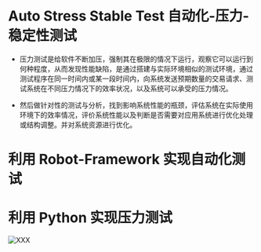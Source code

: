 # Auto Stress Stable Test 自动化-压力-稳定性测试

- 压力测试是给软件不断加压，强制其在极限的情况下运行，观察它可以运行到何种程度，从而发现性能缺陷，是通过搭建与实际环境相似的测试环境，通过测试程序在同一时间内或某一段时间内，向系统发送预期数量的交易请求、测试系统在不同压力情况下的效率状况，以及系统可以承受的压力情况。

- 然后做针对性的测试与分析，找到影响系统性能的瓶颈，评估系统在实际使用环境下的效率情况，评价系统性能以及判断是否需要对应用系统进行优化处理或结构调整。并对系统资源进行优化。






# 利用 Robot-Framework 实现自动化测试





# 利用 Python 实现压力测试





![XXX](figures/XXX.jpg)



